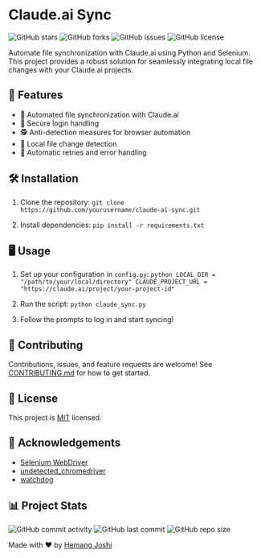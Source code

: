 # Claude.ai Sync

  ![GitHub stars](https://img.shields.io/github/stars/yourusername/claude-ai-sync?style=social)
  ![GitHub forks](https://img.shields.io/github/forks/yourusername/claude-ai-sync?style=social)
  ![GitHub issues](https://img.shields.io/github/issues/yourusername/claude-ai-sync)
  ![GitHub license](https://img.shields.io/github/license/yourusername/claude-ai-sync)

  Automate file synchronization with Claude.ai using Python and Selenium. This project provides a robust solution for seamlessly integrating local file changes with your Claude.ai projects.

  ## 🚀 Features

  - 🔄 Automated file synchronization with Claude.ai
  - 🔐 Secure login handling
  - 🕵️ Anti-detection measures for browser automation
  - 📁 Local file change detection
  - 🔁 Automatic retries and error handling

  ## 🛠️ Installation

  1. Clone the repository:
    ```
    git clone https://github.com/yourusername/claude-ai-sync.git
    ```

  2. Install dependencies:
    ```
    pip install -r requirements.txt
    ```

  ## 🖥️ Usage

  1. Set up your configuration in `config.py`:
    ```python
    LOCAL_DIR = "/path/to/your/local/directory"
    CLAUDE_PROJECT_URL = "https://claude.ai/project/your-project-id"
    ```

  2. Run the script:
    ```
    python claude_sync.py
    ```

  3. Follow the prompts to log in and start syncing!

  ## 🤝 Contributing

  Contributions, issues, and feature requests are welcome! See [CONTRIBUTING.md](CONTRIBUTING.md) for how to get started.

  ## 📝 License

  This project is [MIT](LICENSE) licensed.

  ## 🙏 Acknowledgements

  - [Selenium WebDriver](https://www.selenium.dev/documentation/en/webdriver/)
  - [undetected_chromedriver](https://github.com/ultrafunkamsterdam/undetected-chromedriver)
  - [watchdog](https://pythonhosted.org/watchdog/)

  ## 📊 Project Stats

  ![GitHub commit activity](https://img.shields.io/github/commit-activity/m/yourusername/claude-ai-sync)
  ![GitHub last commit](https://img.shields.io/github/last-commit/yourusername/claude-ai-sync)
  ![GitHub repo size](https://img.shields.io/github/repo-size/yourusername/claude-ai-sync)

  Made with ❤️ by [Hemang Joshi](https://github.com/hemangjoshi37a)

